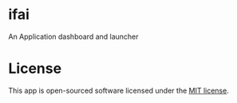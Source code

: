 # ifai
An Application dashboard and launcher

# License
This app is open-sourced software licensed under the [MIT license](https://opensource.org/licenses/MIT).
